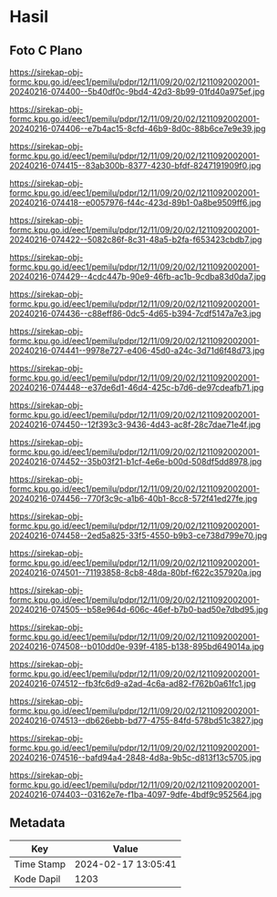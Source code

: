 # Hasil

## Foto C Plano

https://sirekap-obj-formc.kpu.go.id/eec1/pemilu/pdpr/12/11/09/20/02/1211092002001-20240216-074400--5b40df0c-9bd4-42d3-8b99-01fd40a975ef.jpg

https://sirekap-obj-formc.kpu.go.id/eec1/pemilu/pdpr/12/11/09/20/02/1211092002001-20240216-074406--e7b4ac15-8cfd-46b9-8d0c-88b6ce7e9e39.jpg

https://sirekap-obj-formc.kpu.go.id/eec1/pemilu/pdpr/12/11/09/20/02/1211092002001-20240216-074415--83ab300b-8377-4230-bfdf-8247191909f0.jpg

https://sirekap-obj-formc.kpu.go.id/eec1/pemilu/pdpr/12/11/09/20/02/1211092002001-20240216-074418--e0057976-f44c-423d-89b1-0a8be9509ff6.jpg

https://sirekap-obj-formc.kpu.go.id/eec1/pemilu/pdpr/12/11/09/20/02/1211092002001-20240216-074422--5082c86f-8c31-48a5-b2fa-f653423cbdb7.jpg

https://sirekap-obj-formc.kpu.go.id/eec1/pemilu/pdpr/12/11/09/20/02/1211092002001-20240216-074429--4cdc447b-90e9-46fb-ac1b-9cdba83d0da7.jpg

https://sirekap-obj-formc.kpu.go.id/eec1/pemilu/pdpr/12/11/09/20/02/1211092002001-20240216-074436--c88eff86-0dc5-4d65-b394-7cdf5147a7e3.jpg

https://sirekap-obj-formc.kpu.go.id/eec1/pemilu/pdpr/12/11/09/20/02/1211092002001-20240216-074441--9978e727-e406-45d0-a24c-3d71d6f48d73.jpg

https://sirekap-obj-formc.kpu.go.id/eec1/pemilu/pdpr/12/11/09/20/02/1211092002001-20240216-074448--e37de6d1-46d4-425c-b7d6-de97cdeafb71.jpg

https://sirekap-obj-formc.kpu.go.id/eec1/pemilu/pdpr/12/11/09/20/02/1211092002001-20240216-074450--12f393c3-9436-4d43-ac8f-28c7dae71e4f.jpg

https://sirekap-obj-formc.kpu.go.id/eec1/pemilu/pdpr/12/11/09/20/02/1211092002001-20240216-074452--35b03f21-b1cf-4e6e-b00d-508df5dd8978.jpg

https://sirekap-obj-formc.kpu.go.id/eec1/pemilu/pdpr/12/11/09/20/02/1211092002001-20240216-074456--770f3c9c-a1b6-40b1-8cc8-572f41ed27fe.jpg

https://sirekap-obj-formc.kpu.go.id/eec1/pemilu/pdpr/12/11/09/20/02/1211092002001-20240216-074458--2ed5a825-33f5-4550-b9b3-ce738d799e70.jpg

https://sirekap-obj-formc.kpu.go.id/eec1/pemilu/pdpr/12/11/09/20/02/1211092002001-20240216-074501--71193858-8cb8-48da-80bf-f622c357920a.jpg

https://sirekap-obj-formc.kpu.go.id/eec1/pemilu/pdpr/12/11/09/20/02/1211092002001-20240216-074505--b58e964d-606c-46ef-b7b0-bad50e7dbd95.jpg

https://sirekap-obj-formc.kpu.go.id/eec1/pemilu/pdpr/12/11/09/20/02/1211092002001-20240216-074508--b010dd0e-939f-4185-b138-895bd649014a.jpg

https://sirekap-obj-formc.kpu.go.id/eec1/pemilu/pdpr/12/11/09/20/02/1211092002001-20240216-074512--fb3fc6d9-a2ad-4c6a-ad82-f762b0a61fc1.jpg

https://sirekap-obj-formc.kpu.go.id/eec1/pemilu/pdpr/12/11/09/20/02/1211092002001-20240216-074513--db626ebb-bd77-4755-84fd-578bd51c3827.jpg

https://sirekap-obj-formc.kpu.go.id/eec1/pemilu/pdpr/12/11/09/20/02/1211092002001-20240216-074516--bafd94a4-2848-4d8a-9b5c-d813f13c5705.jpg

https://sirekap-obj-formc.kpu.go.id/eec1/pemilu/pdpr/12/11/09/20/02/1211092002001-20240216-074403--03162e7e-f1ba-4097-9dfe-4bdf9c952564.jpg


## Metadata

| Key        | Value               |
| ---------- | ------------------- |
| Time Stamp | 2024-02-17 13:05:41 |
| Kode Dapil | 1203                |



